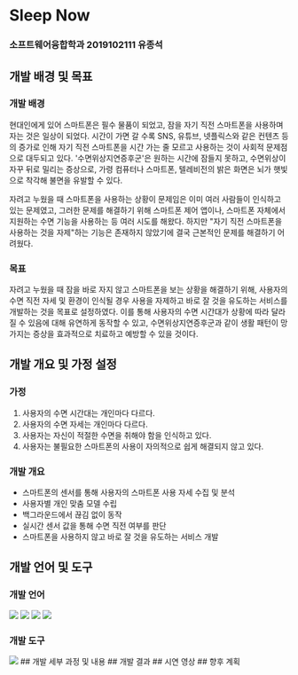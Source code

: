 # Sleep Now
### 소프트웨어융합학과 2019102111 유종석
## 개발 배경 및 목표
### 개발 배경
현대인에게 있어 스마트폰은 필수 물품이 되었고, 잠을 자기 직전 스마트폰을 사용하며 자는 것은 일상이 되었다. 시간이 가면 갈 수록 SNS, 유튜브, 넷플릭스와 같은 컨텐츠 등의 증가로 인해 자기 직전 스마트폰을 시간 가는 줄 모르고 사용하는 것이 사회적 문제점으로 대두되고 있다. '수면위상지연증후군'은 원하는 시간에 잠들지 못하고, 수면위상이 자꾸 뒤로 밀리는 증상으로, 가령 컴퓨터나 스마트폰, 텔레비전의 밝은 화면은 뇌가 햇빛으로 착각해 불면을 유발할 수 있다.

자려고 누웠을 때 스마트폰을 사용하는 상황이 문제임은 이미 여러 사람들이 인식하고 있는 문제였고, 그러한 문제를 해결하기 위해 스마트폰 제어 앱이나, 스마트폰 자체에서 지원하는 수면 기능을 사용하는 등 여러 시도를 해왔다. 하지만 "자기 직전 스마트폰을 사용하는 것을 자제"하는 기능은 존재하지 않았기에 결국 근본적인 문제를 해결하기 어려웠다.
### 목표
자려고 누웠을 때 잠을 바로 자지 않고 스마트폰을 보는 상황을 해결하기 위해, 사용자의 수면 직전 자세 및 환경이 인식될 경우 사용을 자제하고 바로 잘 것을 유도하는 서비스를 개발하는 것을 목표로 설정하였다. 이를 통해 사용자의 수면 시간대가 상황에 따라 달라질 수 있음에 대해 유연하게 동작할 수 있고, 수면위상지연증후군과 같이 생활 패턴이 망가지는 증상을 효과적으로 치료하고 예방할 수 있을 것이다.
## 개발 개요 및 가정 설정
### 가정
1. 사용자의 수면 시간대는 개인마다 다르다.
2. 사용자의 수면 자세는 개인마다 다르다.
3. 사용자는 자신이 적절한 수면을 취해야 함을 인식하고 있다.
4. 사용자는 불필요한 스마트폰의 사용이 자의적으로 쉽게 해결되지 않고 있다.
### 개발 개요
- 스마트폰의 센서를 통해 사용자의 스마트폰 사용 자세 수집 및 분석
- 사용자별 개인 맞춤 모델 수립
- 백그라운드에서 끊김 없이 동작
- 실시간 센서 값을 통해 수면 직전 여부를 판단
- 스마트폰을 사용하지 않고 바로 잘 것을 유도하는 서비스 개발
## 개발 언어 및 도구
### 개발 언어
<img src="https://img.shields.io/badge/HTML5-orange?style=flat&logo=HTML5&logoColor=white"/> <img src="https://img.shields.io/badge/CSS3-blue?style=flat&logo=CSS3&logoColor=white"/> <img src="https://img.shields.io/badge/javascript-yellow?style=flat&logo=javascript&logoColor=white"/> <img src="https://img.shields.io/badge/React Native-blue?style=flat&logo=React&logoColor=white"/>
### 개발 도구
<img src="https://img.shields.io/badge/Firebase-#FFCA28?style=flat&logo=Firebase&logoColor=white"/>
## 개발 세부 과정 및 내용
## 개발 결과
## 시연 영상
## 향후 계획
